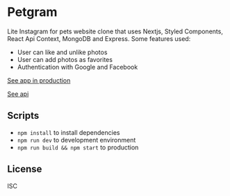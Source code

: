 # Petgram

Lite Instagram for pets website clone that uses Nextjs, Styled Components, React Api Context, MongoDB and Express.
Some features used:
 - User can like and unlike photos
 - User can add photos as favorites
 - Authentication with Google and Facebook


[See app in production](https://petgram.alvlinarez.dev)

[See api](https://github.com/alvlinarez/petgram-server)

## Scripts

* `npm install` to install dependencies
* `npm run dev` to development environment
* `npm run build && npm start` to production

## License

ISC

